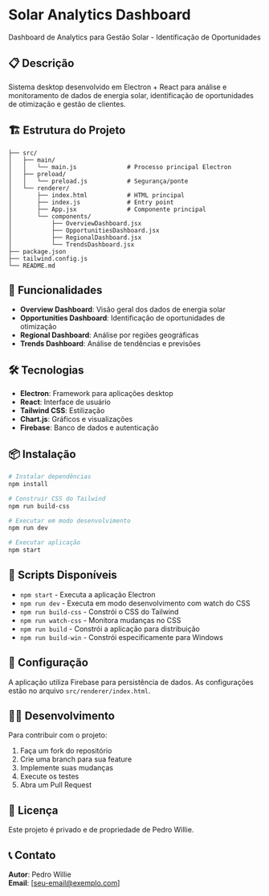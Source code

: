 # Solar Analytics Dashboard

Dashboard de Analytics para Gestão Solar - Identificação de Oportunidades

## 📋 Descrição

Sistema desktop desenvolvido em Electron + React para análise e monitoramento de dados de energia solar, identificação de oportunidades de otimização e gestão de clientes.

## 🏗️ Estrutura do Projeto

```
├── src/
│   ├── main/
│   │   └── main.js              # Processo principal Electron
│   ├── preload/
│   │   └── preload.js           # Segurança/ponte
│   └── renderer/
│       ├── index.html           # HTML principal
│       ├── index.js             # Entry point
│       ├── App.jsx              # Componente principal
│       └── components/
│           ├── OverviewDashboard.jsx
│           ├── OpportunitiesDashboard.jsx
│           ├── RegionalDashboard.jsx
│           └── TrendsDashboard.jsx
├── package.json
├── tailwind.config.js
└── README.md
```

## 🚀 Funcionalidades

- **Overview Dashboard**: Visão geral dos dados de energia solar
- **Opportunities Dashboard**: Identificação de oportunidades de otimização
- **Regional Dashboard**: Análise por regiões geográficas
- **Trends Dashboard**: Análise de tendências e previsões

## 🛠️ Tecnologias

- **Electron**: Framework para aplicações desktop
- **React**: Interface de usuário
- **Tailwind CSS**: Estilização
- **Chart.js**: Gráficos e visualizações
- **Firebase**: Banco de dados e autenticação

## 📦 Instalação

```bash
# Instalar dependências
npm install

# Construir CSS do Tailwind
npm run build-css

# Executar em modo desenvolvimento
npm run dev

# Executar aplicação
npm start
```

## 🔧 Scripts Disponíveis

- `npm start` - Executa a aplicação Electron
- `npm run dev` - Executa em modo desenvolvimento com watch do CSS
- `npm run build-css` - Constrói o CSS do Tailwind
- `npm run watch-css` - Monitora mudanças no CSS
- `npm run build` - Constrói a aplicação para distribuição
- `npm run build-win` - Constrói especificamente para Windows

## 🔐 Configuração

A aplicação utiliza Firebase para persistência de dados. As configurações estão no arquivo `src/renderer/index.html`.

## 👨‍💻 Desenvolvimento

Para contribuir com o projeto:

1. Faça um fork do repositório
2. Crie uma branch para sua feature
3. Implemente suas mudanças
4. Execute os testes
5. Abra um Pull Request

## 📄 Licença

Este projeto é privado e de propriedade de Pedro Willie.

## 📞 Contato

**Autor**: Pedro Willie  
**Email**: [seu-email@exemplo.com]
